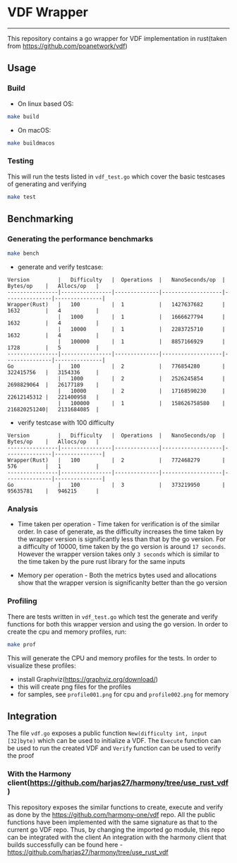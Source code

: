 # VDF Wrapper
---
This repository contains a go wrapper for VDF implementation in rust(taken from https://github.com/poanetwork/vdf)

## Usage
### Build
* On linux based OS:
```sh
make build
```
* On macOS:
```sh
make buildmacos
```

### Testing
This will run the tests listed in `vdf_test.go` which cover the basic testcases of generating and verifying
```sh
make test
```

## Benchmarking
### Generating the performance benchmarks
```sh
make bench
```
* generate and verify testcase:
```text
Version         |   Difficulty   |  Operations  |   NanoSeconds/op  |   Bytes/op    |   Allocs/op   |
----------------|----------------|--------------|-------------------|---------------|---------------|
Wrapper(Rust)   |   100          |  1           |   1427637682      |   1632        |   4           | 
                |   1000         |  1           |   1666627794      |   1632        |   4           |  
                |   10000        |  1           |   2283725710      |   1632        |   4           |
                |   100000       |  1           |   8857166929      |   1728        |   5           |
----------------|----------------|--------------|-------------------|---------------|---------------|
Go              |   100          |  2           |   776854280       |   322415756   |   3154336     | 
                |   1000         |  2           |   2526245854      |   2698829064  |   26177189    |  
                |   10000        |  2           |   17168590230     |   22612145312 |   221400958   | 
                |   100000       |  1           |   158626758580    |   216820251240|   2131684085  |
```
* verify testcase with 100 difficulty
```text
Version         |   Difficulty   |  Operations  |   NanoSeconds/op  |   Bytes/op    |   Allocs/op   |
----------------|----------------|--------------|-------------------|---------------|---------------|
Wrapper(Rust)   |   100          |  2           |   772468279       |   576         |   1           |
----------------|----------------|--------------|-------------------|---------------|---------------|
Go              |   100          |  3           |   373219950       |   95635781    |   946215      | 
```
### Analysis
* Time taken per operation - Time taken for verification is of the similar order. In case of generate, as the difficulty increases the time taken by the wrapper version is significantly less than
that by the go version. For a difficulty of 10000, time taken by the go version is around `17 seconds`. However the wrapper version takes only `3 seconds` which is similar to the time taken by the pure rust library for the same inputs

* Memory per operation - Both the metrics bytes used and allocations show that the wrapper version is significanlty better than the go version

### Profiling
There are tests written in `vdf_test.go` which test the generate and verify functions for both this wrapper version and using the go version. In order to
create the cpu and memory profiles, run:
```sh
make prof
```
This will generate the CPU and memory profiles for the tests. In order to visualize these profiles:
* install Graphviz(https://graphviz.org/download/)
* this will create png files for the profiles 
* for samples, see `profile001.png` for cpu and `profile002.png` for memory

## Integration 
The file `vdf.go` exposes a public function `New(difficulty int, input [32]byte)` which can be used to initialize
a VDF. The `Execute` function can be used to run the created VDF and `Verify` function can be used to verify the proof

### With the Harmony client(https://github.com/harjas27/harmony/tree/use_rust_vdf)
This repository exposes the similar functions to create, execute and verify as done by the https://github.com/harmony-one/vdf repo. All the 
public functions have been implemented with the same signature as that to the current go VDF repo. Thus, by changing the imported go module, this repo can be integrated with the client 
An integration with the harmony client that builds successfully can be found here - https://github.com/harjas27/harmony/tree/use_rust_vdf
